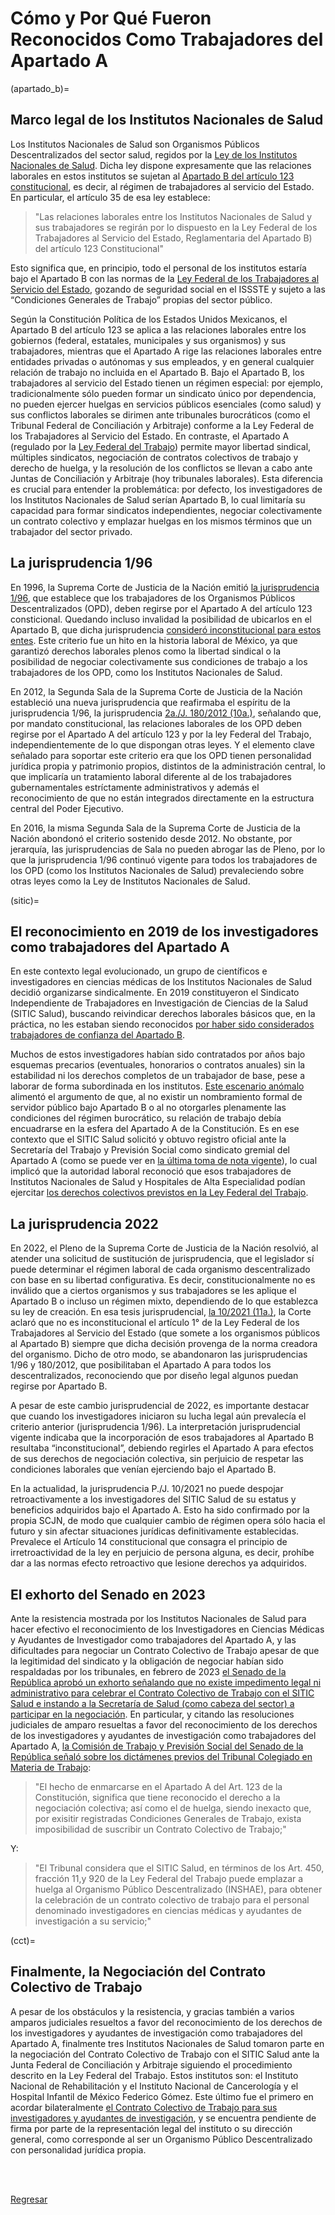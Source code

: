 # Cómo y Por Qué Fueron Reconocidos Como Trabajadores del Apartado A

(apartado_b)=
## Marco legal de los Institutos Nacionales de Salud

Los Institutos Nacionales de Salud son Organismos Públicos
Descentralizados del sector salud, regidos por la [Ley de los Institutos
Nacionales de Salud](https://www.diputados.gob.mx/LeyesBiblio/pdf/LINS.pdf). Dicha ley dispone expresamente que las relaciones
laborales en estos institutos se sujetan al [Apartado B del artículo 123
constitucional](https://mexico.justia.com/federales/constitucion-politica-de-los-estados-unidos-mexicanos/titulo-sexto/#articulo-123),
es decir, al régimen de trabajadores al servicio del Estado. En
particular, el artículo 35 de esa ley establece:

>"Las relaciones laborales entre los Institutos Nacionales de Salud y sus trabajadores se regirán por lo
>dispuesto en la Ley Federal de los Trabajadores al Servicio del Estado,
>Reglamentaria del Apartado B) del artículo 123 Constitucional"

Esto significa que, en principio, todo el personal de los institutos estaría bajo
el Apartado B con las normas de la [Ley Federal de los Trabajadores al Servicio
del Estado](https://www.diputados.gob.mx/LeyesBiblio/pdf/LFTSE.pdf), gozando de seguridad social
en el ISSSTE y sujeto a las “Condiciones Generales de Trabajo” propias del
sector público.

Según la Constitución Política de los Estados Unidos Mexicanos,
el Apartado B del artículo 123 se aplica a las relaciones laborales entre los
gobiernos (federal, estatales, municipales y sus organismos) y sus
trabajadores, mientras que el Apartado A rige las relaciones laborales entre
entidades privadas o autónomas y sus empleados, y en general cualquier relación
de trabajo no incluida en el Apartado B. Bajo el Apartado B, los trabajadores
al servicio del Estado tienen un régimen especial: por ejemplo,
tradicionalmente sólo pueden formar un sindicato único por dependencia, no
pueden ejercer huelgas en servicios públicos esenciales (como salud) y sus
conflictos laborales se dirimen ante tribunales burocráticos (como el Tribunal
Federal de Conciliación y Arbitraje) conforme a la Ley Federal de los Trabajadores al Servicio del Estado. En contraste, el
Apartado A (regulado por la [Ley Federal del Trabajo](https://www.diputados.gob.mx/LeyesBiblio/pdf/LFT.pdf)) permite mayor libertad
sindical, múltiples sindicatos, negociación de contratos colectivos de trabajo
y derecho de huelga, y la resolución de los conflictos se llevan a cabo ante Juntas de Conciliación y
Arbitraje (hoy tribunales laborales). Esta diferencia es crucial para entender
la problemática: por defecto, los investigadores de los Institutos Nacionales
de Salud serían Apartado B, lo cual limitaría su capacidad para formar sindicatos
independientes, negociar colectivamente un contrato colectivo y emplazar
huelgas en los mismos términos que un trabajador del sector privado.

## La jurisprudencia 1/96

En 1996, la Suprema Corte de Justicia de la Nación emitió [la jurisprudencia
1/96](https://sjf2.scjn.gob.mx/detalle/tesis/200199), que establece que los trabajadores de los Organismos Públicos
Descentralizados (OPD), deben regirse por el Apartado A del artículo 123
consticional. Quedando incluso invalidad la posibilidad de ubicarlos en el
Apartado B, que dicha jurisprudencia [consideró inconstitucional para estos entes](https://sjf2.scjn.gob.mx/detalle/tesis/200199).
Este criterio fue un hito en la historia laboral de México, ya que garantizó
derechos laborales plenos como la libertad sindical o la posibilidad de
negociar colectivamente sus condiciones de trabajo a los trabajadores de los
OPD, como los Institutos Nacionales de Salud.

En 2012, la Segunda Sala de la Suprema Corte de Justicia de la Nación
estableció una nueva jurisprudencia que reafirmaba el espíritu de la
jurisprudencia 1/96, la jurisprudencia [2a./J. 180/2012
(10a.)](https://vlex.com.mx/vid/471655738), señalando que, por mandato
constitucional, las relaciones laborales de los OPD deben regirse por el
Apartado A del artículo 123 y por la ley Federal del Trabajo,
independientemente de lo que dispongan otras leyes. Y el elemento clave
señalado para soportar este criterio era que los OPD 
tienen personalidad jurídica propia y patrimonio propios, distintos de la
administración central, lo que implicaría un tratamiento laboral diferente al
de los trabajadores gubernamentales estríctamente administrativos y además el reconocimiento de que 
no están integrados directamente en la estructura central del Poder Ejecutivo.

En 2016, la misma Segunda Sala de la Suprema Corte de Justicia de la Nación
abondonó el criterio sostenido desde 2012. No obstante, por jerarquía, las
jurisprudencias de Sala no pueden abrogar las de Pleno, por lo que la
jurisprudencia 1/96 continuó vigente para todos los trabajadores de los OPD
(como los Institutos Nacionales de Salud) prevaleciendo sobre otras leyes como
la Ley de Institutos Nacionales de Salud.

(sitic)=
## El reconocimiento en 2019 de los investigadores como trabajadores del Apartado A

En este contexto legal evolucionado, un grupo de científicos e investigadores
en ciencias médicas de los Institutos Nacionales de Salud
decidió organizarse sindicalmente. En 2019 constituyeron el Sindicato
Independiente de Trabajadores en Investigación de Ciencias de la Salud (SITIC
Salud), buscando reivindicar derechos laborales básicos que, en la práctica, no
les estaban siendo reconocidos [por haber sido considerados trabajadores de confianza del Apartado B](investigadores.md#estatus).

Muchos de estos investigadores habían sido contratados por años bajo esquemas
precarios (eventuales, honorarios o contratos anuales) sin la estabilidad ni
los derechos completos de un trabajador de base, pese a laborar de forma
subordinada en los institutos. [Este escenario anómalo](investigadores.md#estatus) alimentó el argumento de
que, al no existir un nombramiento formal de servidor público bajo Apartado B o
al no otorgarles plenamente las condiciones del régimen burocrático, su
relación de trabajo debía encuadrarse en la esfera del Apartado A de la
Constitución. Es en ese contexto que el SITIC Salud solicitó y obtuvo registro oficial ante la
Secretaría del Trabajo y Previsión Social como sindicato gremial del Apartado A (como se puede ver en [la última toma de nota vigente](https://www.siticsalud.org/wp-content/uploads/2023/06/Toma-de-nota-2022-2025-SITIC-Salud.pdf)),
lo cual implicó que la autoridad laboral reconoció que esos trabajadores de Institutos Nacionales de Salud y Hospitales de Alta Especialidad podían ejercitar [los derechos colectivos previstos en la Ley
Federal del Trabajo](cct.md).

## La jurisprudencia 2022

En 2022, el Pleno de la Suprema Corte de Justicia de la Nación resolvió, al atender una solicitud de sustitución
de jurisprudencia, que el legislador sí puede determinar el régimen laboral de
cada organismo descentralizado con base en su libertad configurativa. Es decir,
constitucionalmente no es inválido que a ciertos organismos y sus trabajadores
se les aplique el Apartado B o incluso un régimen mixto, dependiendo de lo que
establezca su ley de creación. En esa tesis jurisprudencial, [la 10/2021 (11a.)](https://sjf2.scjn.gob.mx/detalle/tesis/2024102), la Corte aclaró
que no es inconstitucional el artículo 1° de la Ley Federal de los Trabajadores al Servicio del Estado (que somete a los
organismos públicos al Apartado B) siempre que dicha decisión provenga de la
norma creadora del organismo. Dicho de otro modo, se abandonaron las jurisprudencias 1/96 y 180/2012, que posibilitaban el Apartado
A para todos los descentralizados, reconociendo que por diseño legal algunos
puedan regirse por Apartado B.

A pesar de este cambio jurisprudencial de 2022,
es importante destacar que cuando los investigadores iniciaron su
lucha legal aún prevalecía el criterio anterior (jurisprudencia 1/96). La interpretación jurisprudencial vigente indicaba
que la incorporación de esos trabajadores al Apartado B resultaba
“inconstitucional”, debiendo regirles el Apartado A para efectos de sus
derechos de negociación colectiva, sin perjuicio de respetar las condiciones
laborales que venían ejerciendo bajo el Apartado B.

En la actualidad, la jurisprudencia P./J. 10/2021 no puede despojar retroactivamente a los
investigadores del SITIC Salud de su estatus y beneficios adquiridos bajo el
Apartado A. Esto ha sido confirmado por la propia
SCJN, de modo que cualquier cambio de régimen opera sólo hacia el
futuro y sin afectar situaciones jurídicas definitivamente establecidas. Prevalece
el Artículo 14 constitucional que consagra el principio de irretroactividad de la
ley en perjuicio de persona alguna, es decir, prohíbe dar a las normas efecto
retroactivo que lesione derechos ya adquiridos.

## El exhorto del Senado en 2023

Ante la resistencia mostrada por los
Institutos Nacionales de Salud para hacer efectivo el reconocimiento de los
Investigadores en Ciencias Médicas y Ayudantes de Investigador como
trabajadores del Apartado A, y las dificultades para negociar un Contrato
Colectivo de Trabajo apesar de que la legitimidad del sindicato y la obligación de negociar habían sido
respaldadas por los tribunales, en febrero de 2023 [el Senado de la República aprobó un
exhorto señalando que no existe impedimento legal ni administrativo para
celebrar el Contrato Colectivo de Trabajo con el SITIC Salud e instando a la Secretaría de Salud (como
cabeza del sector) a participar en la
negociación](https://www.senado.gob.mx/64/gaceta_del_senado/documento/129918).
En particular, y citando las resoluciones judiciales de amparo resueltas a
favor del reconocimiento de los derechos de los investigadores y ayudantes de
investigación como trabajadores del Apartado A, [la Comisión de Trabajo y
Previsión Social del Senado de la República señaló sobre los dictámenes previos
del Tribunal Colegiado en Materia de
Trabajo](https://www.senado.gob.mx/64/gaceta_del_senado/documento/129918):

> "El hecho de enmarcarse en el Apartado A del Art. 123 de la Constitución,
> significa que tiene reconocido el derecho a la negociación colectiva; así
> como el de huelga, siendo inexacto que, por exisitir registradas Condiciones
> Generales de Trabajo, exista imposibilidad de suscribir un Contrato Colectivo
> de Trabajo;"

Y:

> "El Tribunal considera que el SITIC Salud, en términos de los Art. 450, fracción
> 11,y 920 de la Ley Federal del Trabajo puede emplazar a huelga al
> Organismo Público Descentralizado (INSHAE), para obtener la celebración de un
> contrato colectivo de trabajo para el personal denominado investigadores en
> ciencias médicas y ayudantes de investigación a su servicio;"

(cct)=
## Finalmente, la Negociación del Contrato Colectivo de Trabajo

A pesar de los obstáculos y la resistencia, y gracias también a varios amparos judiciales
resueltos a favor del reconocimiento de los derechos de los investigadores y
ayudantes de investigación como trabajadores del Apartado A, finalmente 
tres Institutos Nacionales de Salud tomaron parte en la negociación del
Contrato Colectivo de Trabajo con el SITIC Salud ante la Junta Federal de
Conciliación y Arbitraje siguiendo el procedimiento descrito en la Ley Federal
del Trabajo. Estos institutos son: el Instituto Nacional de
Rehabilitación y el Instituto Nacional de Cancerología y el Hospital Infantil
de México Federico Gómez. Este último fue el primero en acordar bilateralmente
[el Contrato Colectivo de Trabajo para sus investigadores y ayudantes de
investigación](https://www.siticsalud.org/wp-content/uploads/2025/04/nuevo1_compressed.pdf),
y se encuentra pendiente de firma por parte de la representación legal del
instituto o su dirección general, como corresponde al
ser un Organismo Público Descentralizado con personalidad jurídica propia.

<br><br>

[Regresar](../index.md)

